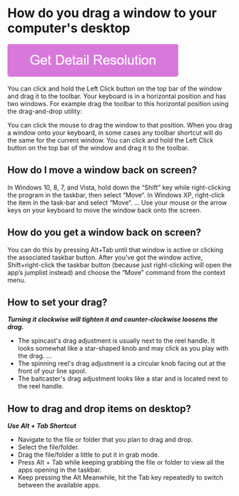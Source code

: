 # How do you drag a window to your computer's desktop

[![How do you drag a window to your computer's desktop](gett-stateed.png)](https://github.com/technewst0day/how.do.you.drag.a.window.on.your.computer.desktop)

You can click and hold the Left Click button on the top bar of the window and drag it to the toolbar. Your keyboard is in a horizontal position and has two windows. For example drag the toolbar to this horizontal position using the drag-and-drop utility:

You can click the mouse to drag the window to that position. When you drag a window onto your keyboard, in some cases any toolbar shortcut will do the same for the current window. You can click and hold the Left Click button on the top bar of the window and drag it to the toolbar.

## How do I move a window back on screen?

In Windows 10, 8, 7, and Vista, hold down the “Shift” key while right-clicking the program in the taskbar, then select “Move“. In Windows XP, right-click the item in the task-bar and select “Move“. …
Use your mouse or the arrow keys on your keyboard to move the window back onto the screen.


## How do you get a window back on screen?

You can do this by pressing Alt+Tab until that window is active or clicking the associated taskbar button. After you’ve got the window active, Shift+right-click the taskbar button (because just right-clicking will open the app’s jumplist instead) and choose the “Move” command from the context menu.

## How to set your drag?

**_Turning it clockwise will tighten it and counter-clockwise loosens the drag._**

* The spincast's drag adjustment is usually next to the reel handle. It looks somewhat like a star-shaped knob and may click as you play with the drag. ...
* The spinning reel's drag adjustment is a circular knob facing out at the front of your line spool.
* The baitcaster's drag adjustment looks like a star and is located next to the reel handle. 

## How to drag and drop items on desktop?

**_Use Alt + Tab Shortcut_**

* Navigate to the file or folder that you plan to drag and drop.
* Select the file/folder.
* Drag the file/folder a little to put it in grab mode.
* Press Alt + Tab while keeping grabbing the file or folder to view all the apps opening in the taskbar.
* Keep pressing the Alt Meanwhile, hit the Tab key repeatedly to switch between the available apps.
